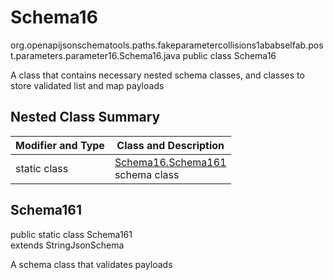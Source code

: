 # Schema16
org.openapijsonschematools.paths.fakeparametercollisions1ababselfab.post.parameters.parameter16.Schema16.java
public class Schema16

A class that contains necessary nested schema classes, and classes to store validated list and map payloads

## Nested Class Summary
| Modifier and Type | Class and Description |
| ----------------- | ---------------------- |
| static class | [Schema16.Schema161](#schema161)<br> schema class |

## Schema161
public static class Schema161<br>
extends StringJsonSchema

A schema class that validates payloads
